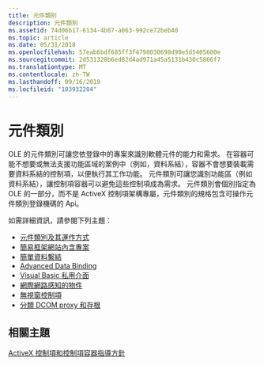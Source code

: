 ```yaml
---
title: 元件類別
description: 元件類別
ms.assetid: 74d06b17-6134-4b07-a063-992ce72beb40
ms.topic: article
ms.date: 05/31/2018
ms.openlocfilehash: 57eab6bdf685ff3f4798030698d90e5d5405600e
ms.sourcegitcommit: 2d531328b6ed82d4ad971a45a5131b430c5866f7
ms.translationtype: MT
ms.contentlocale: zh-TW
ms.lasthandoff: 09/16/2019
ms.locfileid: "103932204"
---
```

# <a name="component-categories"></a>元件類別

OLE 的元件類別可讓您依登錄中的專案來識別軟體元件的能力和需求。 在容器可能不想要或無法支援功能區域的案例中（例如，資料系結），容器不會想要裝載需要資料系結的控制項，以便執行其工作功能。 元件類別可讓您識別功能區（例如資料系結），讓控制項容器可以避免這些控制項成為需求。 元件類別會個別指定為 OLE 的一部分，而不是 ActiveX 控制項架構專屬，元件類別的規格包含可操作元件類別登錄機碼的 Api。

如需詳細資訊，請參閱下列主題：

-   [元件類別及其運作方式](component-categories-and-how-they-work.md)
-   [簡易框架網站內含專案](simple-frame-site-containment.md)
-   [簡單資料繫結](simple-data-binding.md)
-   [Advanced Data Binding](advanced-data-binding.md)
-   [Visual Basic 私用介面](visual-basic-private-interfaces.md)
-   [網際網路感知的物件](internet-aware-objects.md)
-   [無視窗控制項](windowless-controls.md)
-   [分類 DCOM proxy 和存根](categorizing-dcom-proxies-and-stubs.md)

## <a name="related-topics"></a>相關主題

<dl> <dt>

[ActiveX 控制項和控制項容器指導方針](activex-control-and-control-container-guidelines.md)
</dt> </dl>

 

 




